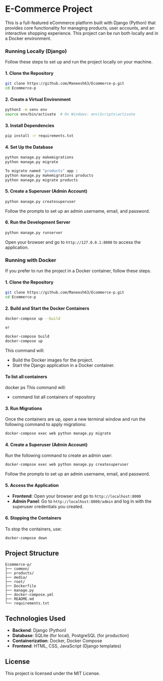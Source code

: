 # E-Commerce Project

This is a full-featured eCommerce platform built with Django (Python) that provides core functionality for managing products, user accounts, and an interactive shopping experience. This project can be run both locally and in a Docker environment.

### Running Locally (Django)

Follow these steps to set up and run the project locally on your machine.

#### 1. Clone the Repository

```bash
git clone https://github.com/Maneesh63/Ecommerce-p.git
cd Ecommerce-p
```

#### 2. Create a Virtual Environment

```bash
python3 -m venv env
source env/bin/activate  # On Windows: env\Scripts\activate
```

#### 3. Install Dependencies

```bash
pip install -r requirements.txt
```

#### 4. Set Up the Database

```bash
python manage.py makemigrations
python manage.py migrate

To migrate named "products" app :
python manage.py makemigrations products
python manage.py migrate products
```

#### 5. Create a Superuser (Admin Account)

```bash
python manage.py createsuperuser
```

Follow the prompts to set up an admin username, email, and password.

#### 6. Run the Development Server

```bash
python manage.py runserver
```

Open your browser and go to `http://127.0.0.1:8000` to access the application.

### Running with Docker

If you prefer to run the project in a Docker container, follow these steps.

#### 1. Clone the Repository

```bash
git clone https://github.com/Maneesh63/Ecommerce-p.git
cd Ecommerce-p
```

#### 2. Build and Start the Docker Containers

```bash
docker-compose up --build

or

docker-compose build
docker-compose up
```
This command will:

- Build the Docker images for the project.
- Start the Django application in a Docker container.

#### To list all containers
docker ps 
This command will:

- command list all containers of repository

#### 3. Run Migrations

Once the containers are up, open a new terminal window and run the following command to apply migrations:

```bash
docker-compose exec web python manage.py migrate
```

#### 4. Create a Superuser (Admin Account)

Run the following command to create an admin user:

```bash
docker-compose exec web python manage.py createsuperuser
```

Follow the prompts to set up an admin username, email, and password.

#### 5. Access the Application

- **Frontend**: Open your browser and go to `http://localhost:8000`
- **Admin Panel**: Go to `http://localhost:8000/admin` and log in with the superuser credentials you created.

#### 6. Stopping the Containers

To stop the containers, use:

```bash
docker-compose down
```

## Project Structure

```
Ecommerce-p/
├── common/
├── products/
├── media/
├── root/
├── Dockerfile
├── manage.py
├── docker-compose.yml
├── README.md
└── requirements.txt
```

## Technologies Used

- **Backend**: Django (Python)
- **Database**: SQLite (for local), PostgreSQL (for production)
- **Containerization**: Docker, Docker Compose
- **Frontend**: HTML, CSS, JavaScript (Django templates)

## License

This project is licensed under the MIT License.
